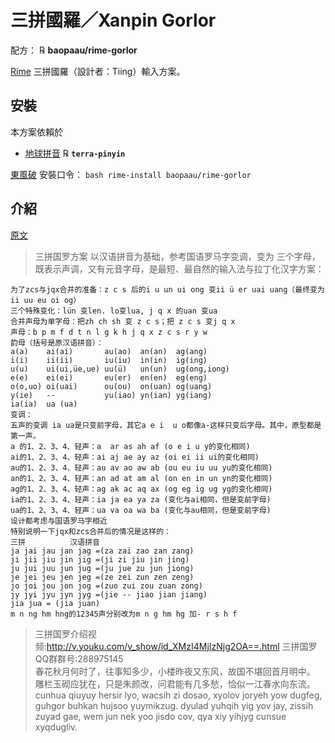 # 三拼國羅／Xanpin Gorlor

配方： ℞ **baopaau/rime-gorlor**

[Rime](http://rime.im) 三拼國羅（設計者：Tiing）輸入方案。

## 安裝

本方案依賴於

  - [地球拼音](https://github.com/rime/rime-terra-pinyin) ℞ **`terra-pinyin`**

[東風破](https://github.com/rime/plum) 安裝口令： `bash rime-install baopaau/rime-gorlor`


## 介紹
[原文](https://www.newsmth.net/nForum/#!article/Linguistics/79330)

> 三拼国罗方案 以汉语拼音为基础，参考国语罗马字变调，变为 三个字母，既表示声调，又有元音字母，是最短、最自然的输入法与拉丁化汉字方案： 
```
为了zcs与jqx合并的准备：z c s 后的i u un ui ong 变ii ü er uai uang（最终变为ii uu eu oi og）
三个特殊变化：lün 变len. lo变lua, j q x 的uan 变ua  
合并声母为单字母：把zh ch sh 变 z c s；把 z c s 变j q x  
声母：b p m f d t n l g k h j q x z c s r y w  
韵母（括号是原汉语拼音）： 
a(a)    ai(ai)       au(ao)  an(an)  ag(ang)
i(i)    ii(ii)       iu(iu)  in(in)  ig(ing)
u(u)    ui(ui,üe,ue) uu(ü)   un(un)  ug(ong,iong)  
e(e)    ei(ei)       eu(er)  en(en)  eg(eng)  
o(o,uo) oi(uai)      ou(ou)  on(uan) og(uang)  
y(ie)   --           yu(iao) yn(ian) yg(iang)
ia(ia)  ua (ua)  
变调：  
五声的变调 ia ua是只变前字母，其它a e i  u o都像a-这样只变后字母。其中，原型都是第一声。  
a 的1、2、3、4、轻声：a  ar as ah af (o e i u y的变化相同)
ai的1、2、3、4、轻声：ai aj ae ay az (oi ei ii ui的变化相同)
au的1、2、3、4、轻声：au av ao aw ab (ou eu iu uu yu的变化相同)
an的1、2、3、4、轻声：an ad at am al (on en in un yn的变化相同)
ag的1、2、3、4、轻声：ag ak ac aq ax (og eg ig ug yg的变化相同)
ia的1、2、3、4、轻声：ia ja ea ya za (变化与ai相同，但是变前字母)
ua的1、2、3、4、轻声：ua va oa wa ba (变化与au相同，但是变前字母)
设计都考虑与国语罗马字相近
特别说明一下jqx和zcs合并后的情况是这样的：  
三拼          汉语拼音  
ja jai jau jan jag =(za zai zao zan zang)  
ji jii jiu jin jig =(ji zi jiu jin jing)  
ju jui juu jun jug =(ju jue zu jun jiong)  
je jei jeu jen jeg =(ze zei zun zen zeng)  
jo joi jou jon jog =(zuo zui zou zuan zong)  
jy jyi jyu jyn jyg =(jie -- jiao jian jiang)  
jia jua = (jia juan)  
m n ng hm hng的12345声分别改为m n g hm hg 加- r s h f
```  
> 三拼国罗介绍视频:http://v.youku.com/v_show/id_XMzI4MjIzNjg2OA==.html
> 三拼国罗QQ群群号:288975145  
> 春花秋月何时了，往事知多少，小楼昨夜又东风，故国不堪回首月明中。
> 雕栏玉砌应犹在，只是朱颜改，问君能有几多愁，恰似一江春水向东流。  
> cunhua qiuyuy hersir lyo, wacsih zi dosao, xyolov joryeh yow dugfeg, guhgor buhkan hujsoo yuymikzug.
> dyulad yuhqih yig yov jay, zissih zuyad gae, wem jun nek yoo jisdo cov, qya xiy yihjyg cunsue xyqdugliv. 


